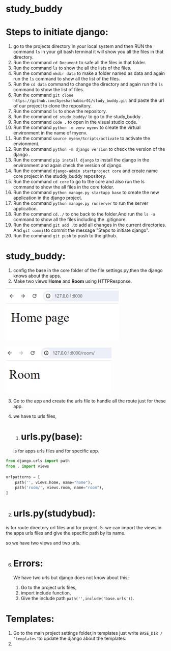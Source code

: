 # study_buddy

# Steps to initiate django:
1. go to the projects directory in your local system and then RUN the command `ls` in your git bash terminal it will show you all the files in that directory.
2. Run the command `cd Document` to safe all the files in that folder.
3. Run the command `ls` to show the all the lists of the files.
4. Run the command `mkdir data` to make a folder named as data and again run the `ls` command to show all the list of the files.
5. Run the `cd data` command to change the directory and again run the `ls` command to show the list of files.
6. Run the command `git clone https://github.com/Ayeshashabbir01/study_buddy.git` and paste the url of our project to clone the repository.
7. Run the command `ls` to show the repository.
8. Run the command `cd study_buddy/` to go to the study_buddy .
9. Run the command `code .` to open in the visual studio code.
10. Run the command `python -m venv myenv` to create the virtual environment in the name of myenv.
11. Run the command `source myenv/Scripts/activate` to activate the envionment.
12. Run the command `python -m django version` to check the version of the django .
13. Run the command `pip install django` to install the django in the environment and again check the version of django.
14. Run the command ` django-admin startproject core ` and create name core project in the studdy_buddy repository.
15. Run the command `cd core` to go to the core and also run the ls command to show the all files in the core folder.
16. Run the command `python manage.py startapp base` to create the new application in the django project.
17. Run the command `python manage.py runserver` to run the server application.
18. Run the command `cd../` to one back to the folder.And run the `ls -a ` command to show all the files including the .gitignore.
19. Run the command `git add .`to add all changes in the current directories. And `git commit`to commit the message "Steps to initiate django".
20. Run the command `git push` to push to the github.

# study_buddy:
1. config the base in the core folder of the file settings.py,then the django knows about the apps.
2. Make two views **Home** and **Room** using HTTPResponse.

![alt text](image.png)

![alt text](image-1.png)

3. Go to the app and create the urls file to handle all the route just for these app.
4. we have to urls files,

   1. # urls.py(base): 
   is for apps urls files and for specific app.
```py
from django.urls import path
from . import views

urlpatterns = [
    path('', views.home, name="home"),
    path('room/', views.room, name="room"),
]
```

   2. # urls.py(studybud):
   is for route directory url files and for project.
5. we can import the views in the apps urls files and give the specific path by its name.

so we have two views and two urls.

6. # Errors:
    We have two urls but django does not know about this;

    1. Go to the project urls files,
    2. import include function,
    3. Give the include path `path('',include('base.urls'))`.

# Templates:
1. Go to the main project settings folder,in templates just write `BASE_DIR / 'templates'`to update the django about the templates.
2. 


    
